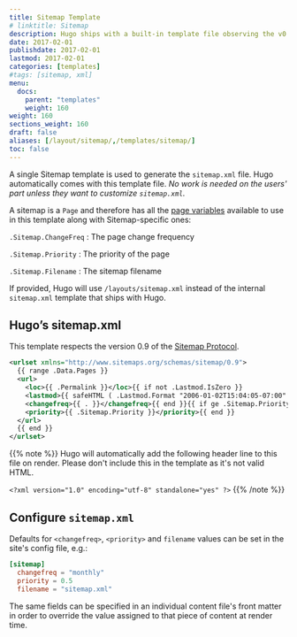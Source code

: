 ```yaml
---
title: Sitemap Template
# linktitle: Sitemap
description: Hugo ships with a built-in template file observing the v0.9 of the Sitemap Protocol, but you can override this template if needed.
date: 2017-02-01
publishdate: 2017-02-01
lastmod: 2017-02-01
categories: [templates]
#tags: [sitemap, xml]
menu:
  docs:
    parent: "templates"
    weight: 160
weight: 160
sections_weight: 160
draft: false
aliases: [/layout/sitemap/,/templates/sitemap/]
toc: false
---
```


A single Sitemap template is used to generate the `sitemap.xml` file.
Hugo automatically comes with this template file. *No work is needed on
the users' part unless they want to customize `sitemap.xml`.*

A sitemap is a `Page` and therefore has all the [page variables][pagevars] available to use in this template along with Sitemap-specific ones:

`.Sitemap.ChangeFreq`
: The page change frequency

`.Sitemap.Priority`
: The priority of the page

`.Sitemap.Filename`
: The sitemap filename

If provided, Hugo will use `/layouts/sitemap.xml` instead of the internal `sitemap.xml` template that ships with Hugo.

## Hugo’s sitemap.xml

This template respects the version 0.9 of the [Sitemap Protocol](http://www.sitemaps.org/protocol.html).

```xml
<urlset xmlns="http://www.sitemaps.org/schemas/sitemap/0.9">
  {{ range .Data.Pages }}
  <url>
    <loc>{{ .Permalink }}</loc>{{ if not .Lastmod.IsZero }}
    <lastmod>{{ safeHTML ( .Lastmod.Format "2006-01-02T15:04:05-07:00" ) }}</lastmod>{{ end }}{{ with .Sitemap.ChangeFreq }}
    <changefreq>{{ . }}</changefreq>{{ end }}{{ if ge .Sitemap.Priority 0.0 }}
    <priority>{{ .Sitemap.Priority }}</priority>{{ end }}
  </url>
  {{ end }}
</urlset>
```

{{% note %}}
Hugo will automatically add the following header line to this file
on render. Please don't include this in the template as it's not valid HTML.

`<?xml version="1.0" encoding="utf-8" standalone="yes" ?>`
{{% /note %}}

## Configure `sitemap.xml`

Defaults for `<changefreq>`, `<priority>` and `filename` values can be set in the site's config file, e.g.:

```toml
[sitemap]
  changefreq = "monthly"
  priority = 0.5
  filename = "sitemap.xml"
```

The same fields can be specified in an individual content file's front matter in order to override the value assigned to that piece of content at render time.

[pagevars]: /variables/page/